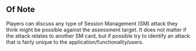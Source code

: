 ## Of Note

Players can discuss any type of Session Management (SM) attack they think might be possible against the assessment target. It does not matter if the attack relates to another SM card, but if possible try to identify an attack that is fairly unique to the application/functionality/users.
